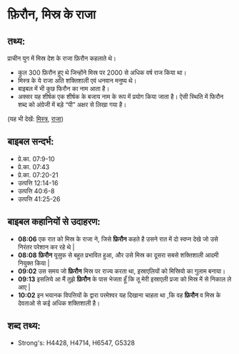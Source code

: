 # फ़िरौन, मिस्र के राजा #

## तथ्य: ##

प्राचीन युग में मिस्र देश के राजा फ़िरौन कहलाते थे।

* कुल 300 फ़िरौन हुए थे जिन्होंने मिस्र पर 2000 से अधिक वर्ष राज किया था।
* मिस्त्र के ये राजा अति शक्तिशाली एवं धनवान मनुष्य थे।
* बाइबल में भी कुछ फिरौन का नाम आता है।
* अक्सर यह शीर्षक एक शीर्षक के बजाय नाम के रूप में प्रयोग किया जाता है। ऐसी स्थिति में फिरौन शब्द को अंग्रेजी में बड़े “पी” अक्षर से लिखा गया है।

(यह भी देखें: [मिस्त्र](../egypt.md), [राजा](../king.md))

## बाइबल सन्दर्भ: ##

* प्रे.का. 07:9-10
* प्रे.का. 07:43
* प्रे.का. 07:20-21
* उत्पत्ति 12:14-16
* उत्पत्ति 40:6-8
* उत्पत्ति 41:25-26

## बाइबल कहानियों से उदाहरण: ##

* __08:06__ एक रात को मिस्र के राजा ने, जिसे __फ़िरौन__ कहते है उसने रात में दो स्वप्न देखे जो उसे निरंतर परेशान कर रहे थे |
* __08:08__ __फ़िरौन__ यूसुफ से बहुत प्रभावित हुआ, और उसे मिस्र का दूसरा सबसे शक्तिशाली आदमी नियुक्त किया |
* __09:02__ उस समय जो __फ़िरौन__ मिस्र पर राज्य करता था, इस्राएलियों को मिस्रियो का गुलाम बनाया।
* __09:13__ इसलिये आ मैं तुझे __फ़िरौन__ के पास भेजता हूँ कि तू मेरी इस्राएली प्रजा को मिस्र में से निकाल ले आए | 
* __10:02__ इन  भयानक विपत्तियों के द्वारा परमेश्वर यह दिखाना चाहता था ,कि वह __फ़िरौन__ व मिस्र के देवताओ से कई अधिक शक्तिशाली है।

## शब्द तथ्य: ##

* Strong's: H4428, H4714, H6547, G5328
